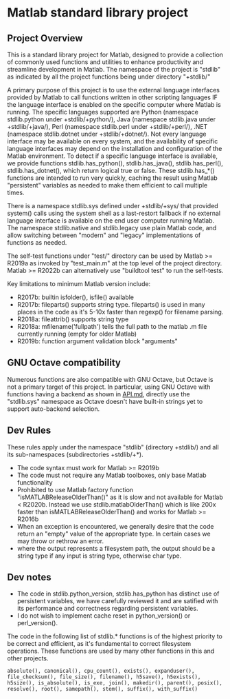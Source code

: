 # Matlab standard library project

## Project Overview

This is a standard library project for Matlab, designed to provide a collection of commonly used functions and utilities to enhance productivity and streamline development in Matlab.
The namespace of the project is "stdlib" as indicated by all the project functions being under directory "+stdlib/"

A primary purpose of this project is to use the external language interfaces provided by Matlab to call functions written in other scripting languages IF the language interface is enabled on the specific computer where Matlab is running.
The specific languages supported are Python (namespace stdlib.python under +stdlib/+python/), Java (namespace stdlib.java under +stdlib/+java/), Perl (namespace stdlib.perl under +stdlib/+perl/), .NET (namespace stdlib.dotnet under +stdlib/+dotnet/).
Not every language interface may be available on every system, and the availability of specific language interfaces may depend on the installation and configuration of the Matlab environment.
To detect if a specific language interface is available, we provide functions stdlib.has_python(), stdlib.has_java(), stdlib.has_perl(), stdlib.has_dotnet(), which return logical true or false. These stdlib.has_*() functions are intended to run very quickly, caching the result using Matlab "persistent" variables as needed to make them efficient to call multiple times.

There is a namespace stdlib.sys defined under +stdlib/+sys/ that provided system() calls using the system shell as a last-restort fallback if no external language interface is available on the end user computer running Matlab.
The namespace stdlib.native and stdlib.legacy use plain Matlab code, and allow switching between "modern" and "legacy" implementations of functions as needed.

The self-test functions under "test/" directory can be used by Matlab >= R2019a as invoked by "test_main.m" at the top level of the project directory.
Matlab >= R2022b can alternatively use "buildtool test" to run the self-tests.

Key limitations to minimum Matlab version include:

* R2017b: builtin isfolder(), isfile() available
* R2017b: fileparts() supports string type. fileparts() is used in many places in the code as it's 5-10x faster than regexp() for filename parsing.
* R2018a: fileattrib() supports string type
* R2018a: mfilename('fullpath') tells the full path to the matlab .m file currently running (empty for older Matlab)
* R2019b: function argument validation block "arguments"

## GNU Octave compatibility

Numerous functions are also compatible with GNU Octave, but Octave is not a primary target of this project.
In particular, using GNU Octave with functions having a backend as shown in [API.md](./API.md), directly use the "stdlib.sys" namespace as Octave doesn't have built-in strings yet to support auto-backend selection.

## Dev Rules

These rules apply under the namespace "stdlib" (directory +stdlib/) and all its sub-namespaces (subdirectories +stdlib/+*).

- The code syntax must work for Matlab >= R2019b
- The code must not require any Matlab toolboxes, only base Matlab functionality
- Prohibited to use Matlab factory function "isMATLABReleaseOlderThan()" as it is slow and not available for Matlab < R2020b. Instead we use stdlib.matlabOlderThan() which is like 200x faster than isMATLABReleaseOlderThan() and works for Matlab >= R2016b
- When an exception is encountered, we generally desire that the code return an "empty" value of the appropriate type. In certain cases we may throw or rethrow an error.
- where the output represents a filesystem path, the output should be a string type if any input is string type, otherwise char type.

## Dev notes

- The code in stdlib.python_version, stdlib.has_python has distinct use of persistent variables, we have carefully reviewed it and are satified with its performance and correctness regarding persistent variables.
- I do not wish to implement cache reset in python_version() or perl_version().

The code in the following list of stdlib.* functions is of the highest priority to be correct and efficient, as it's fundamental to correct filesystem operations. These functions are used by many other functions in this and other projects.

```
absolute(), canonical(), cpu_count(), exists(), expanduser(), file_checksum(), file_size(), filename(), h5save(), h5exists(), h5size(), is_absolute(), is_exe, join(), makedir(), parent(), posix(), resolve(), root(), samepath(), stem(), suffix(), with_suffix()
```
